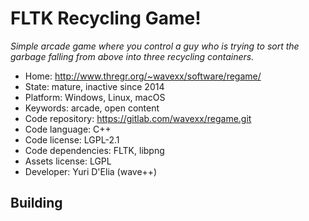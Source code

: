 # FLTK Recycling Game!

_Simple arcade game where you control a guy who is trying to sort the garbage falling from above into three recycling containers._

- Home: http://www.thregr.org/~wavexx/software/regame/
- State: mature, inactive since 2014
- Platform: Windows, Linux, macOS
- Keywords: arcade, open content
- Code repository: https://gitlab.com/wavexx/regame.git
- Code language: C++
- Code license: LGPL-2.1
- Code dependencies: FLTK, libpng
- Assets license: LGPL
- Developer: Yuri D'Elia (wave++)

## Building
